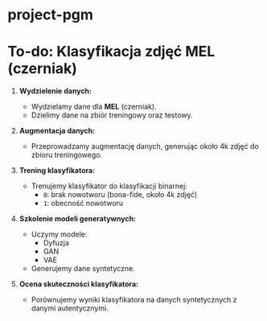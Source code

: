 # project-pgm

# To-do: Klasyfikacja zdjęć MEL (czerniak)

1. **Wydzielenie danych:**
   - Wydzielamy dane dla **MEL** (czerniak).
   - Dzielimy dane na zbiór treningowy oraz testowy.

2. **Augmentacja danych:**
   - Przeprowadzamy augmentację danych, generując około 4k zdjęć do zbioru treningowego.

3. **Trening klasyfikatora:**
   - Trenujemy klasyfikator do klasyfikacji binarnej:
     - `0`: brak nowotworu (bona-fide, około 4k zdjęć)
     - `1`: obecność nowotworu

4. **Szkolenie modeli generatywnych:**
   - Uczymy modele:
     - Dyfuzja
     - GAN
     - VAE
   - Generujemy dane syntetyczne.

5. **Ocena skuteczności klasyfikatora:**
   - Porównujemy wyniki klasyfikatora na danych syntetycznych z danymi autentycznymi.
